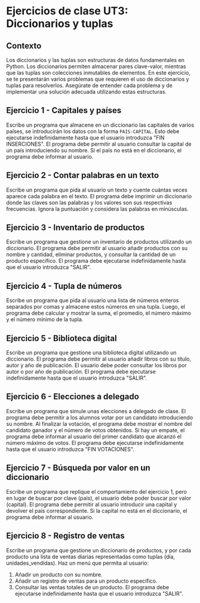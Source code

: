 # Ejercicios de clase UT3: Diccionarios y tuplas

## Contexto

Los diccionarios y las tuplas son estructuras de datos fundamentales en Python. Los diccionarios permiten almacenar pares clave-valor, mientras que las tuplas son colecciones inmutables de elementos. En este ejercicio, se te presentarán varios problemas que requieren el uso de diccionarios y tuplas para resolverlos. Asegúrate de entender cada problema y de implementar una solución adecuada utilizando estas estructuras.

## Ejercicio 1 - Capitales y países

Escribe un programa que almacene en un diccionario las capitales de varios países, se introducirán los datos con la forma `PAIS-CAPITAL`. Esto debe ejecutarse indefinidamente hasta que el usuario introduzca "FIN INSERCIONES". El programa debe permitir al usuario consultar la capital de un país introduciendo su nombre. Si el país no está en el diccionario, el programa debe informar al usuario.

## Ejercicio 2 - Contar palabras en un texto

Escribe un programa que pida al usuario un texto y cuente cuántas veces aparece cada palabra en el texto. El programa debe imprimir un diccionario donde las claves son las palabras y los valores son sus respectivas frecuencias. Ignora la puntuación y considera las palabras en minúsculas.

## Ejercicio 3 - Inventario de productos

Escribe un programa que gestione un inventario de productos utilizando un diccionario. El programa debe permitir al usuario añadir productos con su nombre y cantidad, eliminar productos, y consultar la cantidad de un producto específico. El programa debe ejecutarse indefinidamente hasta que el usuario introduzca "SALIR".

## Ejercicio 4 - Tupla de números

Escribe un programa que pida al usuario una lista de números enteros separados por comas y almacene estos números en una tupla. Luego, el programa debe calcular y mostrar la suma, el promedio, el número máximo y el número mínimo de la tupla.

## Ejercicio 5 - Biblioteca digital

Escribe un programa que gestione una biblioteca digital utilizando un diccionario. El programa debe permitir al usuario añadir libros con su título, autor y año de publicación. El usuario debe poder consultar los libros por autor o por año de publicación. El programa debe ejecutarse indefinidamente hasta que el usuario introduzca "SALIR".

## Ejercicio 6 - Elecciones a delegado

Escribe un programa que simule unas elecciones a delegado de clase. El programa debe permitir a los alumnos votar por un candidato introduciendo su nombre. Al finalizar la votación, el programa debe mostrar el nombre del candidato ganador y el número de votos obtenidos. Si hay un empate, el programa debe informar al usuario del primer candidato que alcanzó el número máximo de votos. El programa debe ejecutarse indefinidamente hasta que el usuario introduzca "FIN VOTACIONES".

## Ejercicio 7 - Búsqueda por valor en un diccionario

Escribe un programa que replique el comportamiento del ejercicio 1, pero en lugar de buscar por clave (país), el usuario debe poder buscar por valor (capital). El programa debe permitir al usuario introducir una capital y devolver el país correspondiente. Si la capital no está en el diccionario, el programa debe informar al usuario.

## Ejercicio 8 - Registro de ventas

Escribe un programa que gestione un diccionario de productos, y por cada producto una lista de ventas diarias representadas como tuplas (día, unidades_vendidas). Haz un menú que permita al usuario:

1. Añadir un producto con su nombre.
2. Añadir un registro de ventas para un producto específico.
3. Consultar las ventas totales de un producto.
El programa debe ejecutarse indefinidamente hasta que el usuario introduzca "SALIR".
